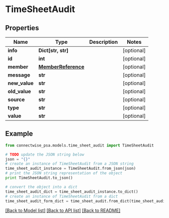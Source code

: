 # TimeSheetAudit


## Properties
Name | Type | Description | Notes
------------ | ------------- | ------------- | -------------
**info** | **Dict[str, str]** |  | [optional] 
**id** | **int** |  | [optional] 
**member** | [**MemberReference**](MemberReference.md) |  | [optional] 
**message** | **str** |  | [optional] 
**new_value** | **str** |  | [optional] 
**old_value** | **str** |  | [optional] 
**source** | **str** |  | [optional] 
**type** | **str** |  | [optional] 
**value** | **str** |  | [optional] 

## Example

```python
from connectwise_psa.models.time_sheet_audit import TimeSheetAudit

# TODO update the JSON string below
json = "{}"
# create an instance of TimeSheetAudit from a JSON string
time_sheet_audit_instance = TimeSheetAudit.from_json(json)
# print the JSON string representation of the object
print TimeSheetAudit.to_json()

# convert the object into a dict
time_sheet_audit_dict = time_sheet_audit_instance.to_dict()
# create an instance of TimeSheetAudit from a dict
time_sheet_audit_form_dict = time_sheet_audit.from_dict(time_sheet_audit_dict)
```
[[Back to Model list]](../README.md#documentation-for-models) [[Back to API list]](../README.md#documentation-for-api-endpoints) [[Back to README]](../README.md)


